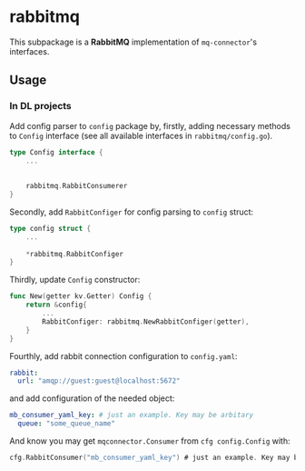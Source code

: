 # rabbitmq

This subpackage is a **RabbitMQ** implementation of `mq-connector`'s interfaces.

## Usage

### In DL projects

Add config parser to `config` package by, firstly, adding necessary methods to
`Config` interface (see all available interfaces in `rabbitmq/config.go`).

```go
type Config interface {
    ...
    
    
	rabbitmq.RabbitConsumerer
}
```

Secondly, add `RabbitConfiger` for config parsing to `config` struct:

``` go
type config struct {
    ...
    
    *rabbitmq.RabbitConfiger
}
```

Thirdly, update `Config` constructor:

``` go
func New(getter kv.Getter) Config {
	return &config{
        ...
        RabbitConfiger: rabbitmq.NewRabbitConfiger(getter),
    }
}
```

Fourthly, add rabbit connection configuration to `config.yaml`:

``` yaml
rabbit:
  url: "amqp://guest:guest@localhost:5672"
```

and add configuration of the needed object:

``` yaml
mb_consumer_yaml_key: # just an example. Key may be arbitary
  queue: "some_queue_name"
```

And know you may get `mqconnector.Consumer` from `cfg config.Config` with:

``` go
cfg.RabbitConsumer("mb_consumer_yaml_key") # just an example. Key may be arbitary 
```

